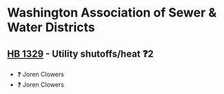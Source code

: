 # Washington Association of Sewer & Water Districts

## [HB 1329](/bill/2023-24/hb/1329/) - Utility shutoffs/heat   ❓2
* ❓ Joren Clowers
* ❓ Joren Clowers